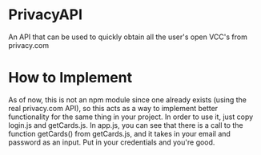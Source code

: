 # PrivacyAPI
An API that can be used to quickly obtain all the user's open VCC's from privacy.com

# How to Implement
As of now, this is not an npm module since one already exists (using the real privacy.com API), so this acts as a way to implement better functionality for the same thing in your project. In order to use it, just copy login.js and getCards.js. In app.js, you can see that there is a call to the function getCards() from getCards.js, and it takes in your email and password as an input. Put in your credentials and you're good.
